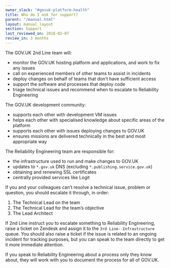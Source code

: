 ```yaml
---
owner_slack: "#govuk-platform-health"
title: Who do I ask for support?
parent: "/manual.html"
layout: manual_layout
section: Support
last_reviewed_on: 2018-02-07
review_in: 3 months
---
```


The GOV.UK 2nd Line team will:

- monitor the GOV.UK hosting platform and applications, and work to fix any issues
- call on experienced members of other teams to assist in incidents
- deploy changes on behalf of teams that don’t have sufficient access
- support the software and processes that deploy code
- triage technical issues and recommend when to escalate to Reliability Engineering

The GOV.UK development community:

- supports each other with development VM issues
- helps each other with specialised knowledge about specific areas of the platform
- supports each other with issues deploying changes to GOV.UK
- ensures missions are delivered technically in the best and most appropriate way

The Reliability Engineering team are responsible for:

- the infrastructure used to run and make changes to GOV.UK
- updates to `*.gov.uk` DNS (excluding `*.publishing.service.gov.uk`)
- obtaining and renewing SSL certificates
- centrally provided services like Logit

If you and your colleagues can’t resolve a technical issue, problem or question, you should escalate it through, in order:

1. The Technical Lead on the team
2. The Technical Lead for the team’s objective
3. The Lead Architect

If 2nd Line instruct you to escalate something to Reliability Engineering, raise a ticket on Zendesk and assign it to the `3rd Line--Infrastructure` queue. You should also raise a ticket if the issue is related to an ongoing incident for tracking purposes, but you can speak to the team directly to get it more immediate attention.

If you speak to Reliability Engineering about a process only they know about, they will work with you to document the process for all of GOV.UK.
